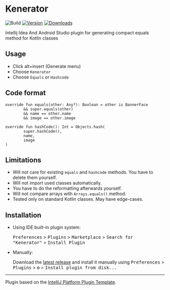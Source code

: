 # Kenerator

![Build](https://github.com/Rshalika/kenerator/workflows/Build/badge.svg)
[![Version](https://img.shields.io/jetbrains/plugin/v/15216-kenerator.svg)](https://plugins.jetbrains.com/plugin/15216-kenerator)
[![Downloads](https://img.shields.io/jetbrains/plugin/d/15216-kenerator.svg)](https://plugins.jetbrains.com/plugin/15216-kenerator)

 
<!-- Plugin description -->

Intellij Idea And Android Studio plugin for generating compact equals method for Kotlin classes

## Usage

- Click alt+insert (Generate menu)
- Choose `Kenerator`
- Choose `Equals` or `Hashcode`

## Code format
    override fun equals(other: Any?): Boolean = other is BannerFace
            && super.equals(other)
            && name == other.name
            && image == other.image
            
    override fun hashCode(): Int = Objects.hash(
            super.hashCode(),
            name,
            image
    )

## Limitations 

 * Will not care for existing `equals` and `hashcode` methods. You have to delete them yourself.
 * Will not import used classes automatically.
 * You have to do the reformatting afterwards yourself.
 * Will not compare arrays with `Arrays.equals()` method.
 * Tested only on standard Kotlin classes. May have edge-cases.

<!-- Plugin description end -->

## Installation

- Using IDE built-in plugin system:
  
  <kbd>Preferences</kbd> > <kbd>Plugins</kbd> > <kbd>Marketplace</kbd> > <kbd>Search for "Kenerator"</kbd> >
  <kbd>Install Plugin</kbd>
  
- Manually:

  Download the [latest release](https://github.com/Rshalika/kenerator/releases/latest) and install it manually using
  <kbd>Preferences</kbd> > <kbd>Plugins</kbd> > <kbd> ⚙️</kbd> > <kbd>Install plugin from disk...</kbd>



---
Plugin based on the [IntelliJ Platform Plugin Template][template].

[template]: https://github.com/JetBrains/intellij-platform-plugin-template

